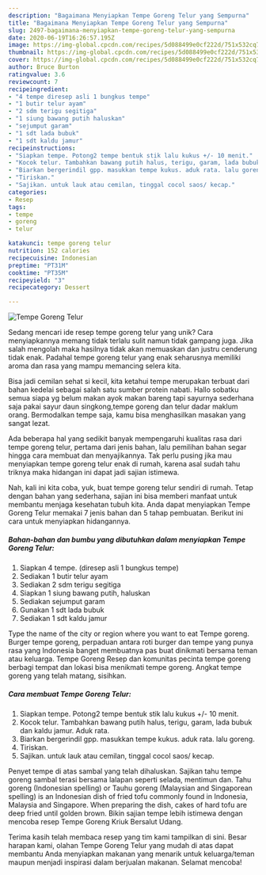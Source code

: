 ```yaml
---
description: "Bagaimana Menyiapkan Tempe Goreng Telur yang Sempurna"
title: "Bagaimana Menyiapkan Tempe Goreng Telur yang Sempurna"
slug: 2497-bagaimana-menyiapkan-tempe-goreng-telur-yang-sempurna
date: 2020-06-19T16:26:57.195Z
image: https://img-global.cpcdn.com/recipes/5d088499e0cf222d/751x532cq70/tempe-goreng-telur-foto-resep-utama.jpg
thumbnail: https://img-global.cpcdn.com/recipes/5d088499e0cf222d/751x532cq70/tempe-goreng-telur-foto-resep-utama.jpg
cover: https://img-global.cpcdn.com/recipes/5d088499e0cf222d/751x532cq70/tempe-goreng-telur-foto-resep-utama.jpg
author: Bruce Burton
ratingvalue: 3.6
reviewcount: 7
recipeingredient:
- "4 tempe diresep asli 1 bungkus tempe"
- "1 butir telur ayam"
- "2 sdm terigu segitiga"
- "1 siung bawang putih haluskan"
- "sejumput garam"
- "1 sdt lada bubuk"
- "1 sdt kaldu jamur"
recipeinstructions:
- "Siapkan tempe. Potong2 tempe bentuk stik lalu kukus +/- 10 menit."
- "Kocok telur. Tambahkan bawang putih halus, terigu, garam, lada bubuk dan kaldu jamur. Aduk rata."
- "Biarkan bergerindil gpp. masukkan tempe kukus. aduk rata. lalu goreng."
- "Tiriskan."
- "Sajikan. untuk lauk atau cemilan, tinggal cocol saos/ kecap."
categories:
- Resep
tags:
- tempe
- goreng
- telur

katakunci: tempe goreng telur 
nutrition: 152 calories
recipecuisine: Indonesian
preptime: "PT31M"
cooktime: "PT35M"
recipeyield: "3"
recipecategory: Dessert

---
```



![Tempe Goreng Telur](https://img-global.cpcdn.com/recipes/5d088499e0cf222d/751x532cq70/tempe-goreng-telur-foto-resep-utama.jpg)

Sedang mencari ide resep tempe goreng telur yang unik? Cara menyiapkannya memang tidak terlalu sulit namun tidak gampang juga. Jika salah mengolah maka hasilnya tidak akan memuaskan dan justru cenderung tidak enak. Padahal tempe goreng telur yang enak seharusnya memiliki aroma dan rasa yang mampu memancing selera kita.

Bisa jadi cemilan sehat si kecil, kita ketahui tempe merupakan terbuat dari bahan kedelai sebagai salah satu sumber protein nabati. Hallo sobatku semua siapa yg belum makan ayok makan bareng tapi sayurnya sederhana saja pakai sayur daun singkong,tempe goreng dan telur dadar maklum orang. Bermodalkan tempe saja, kamu bisa menghasilkan masakan yang sangat lezat.

Ada beberapa hal yang sedikit banyak mempengaruhi kualitas rasa dari tempe goreng telur, pertama dari jenis bahan, lalu pemilihan bahan segar hingga cara membuat dan menyajikannya. Tak perlu pusing jika mau menyiapkan tempe goreng telur enak di rumah, karena asal sudah tahu triknya maka hidangan ini dapat jadi sajian istimewa.


Nah, kali ini kita coba, yuk, buat tempe goreng telur sendiri di rumah. Tetap dengan bahan yang sederhana, sajian ini bisa memberi manfaat untuk membantu menjaga kesehatan tubuh kita. Anda dapat menyiapkan Tempe Goreng Telur memakai 7 jenis bahan dan 5 tahap pembuatan. Berikut ini cara untuk menyiapkan hidangannya.

<!--inarticleads1-->

##### Bahan-bahan dan bumbu yang dibutuhkan dalam menyiapkan Tempe Goreng Telur:

1. Siapkan 4 tempe. (diresep asli 1 bungkus tempe)
1. Sediakan 1 butir telur ayam
1. Sediakan 2 sdm terigu segitiga
1. Siapkan 1 siung bawang putih, haluskan
1. Sediakan sejumput garam
1. Gunakan 1 sdt lada bubuk
1. Sediakan 1 sdt kaldu jamur


Type the name of the city or region where you want to eat Tempe goreng. Burger tempe goreng, perpaduan antara roti burger dan tempe yang punya rasa yang Indonesia banget membuatnya pas buat dinikmati bersama teman atau keluarga. Tempe Goreng Resep dan komunitas pecinta tempe goreng berbagi tempat dan lokasi bisa menikmati tempe goreng. Angkat tempe goreng yang telah matang, sisihkan. 

<!--inarticleads2-->

##### Cara membuat Tempe Goreng Telur:

1. Siapkan tempe. Potong2 tempe bentuk stik lalu kukus +/- 10 menit.
1. Kocok telur. Tambahkan bawang putih halus, terigu, garam, lada bubuk dan kaldu jamur. Aduk rata.
1. Biarkan bergerindil gpp. masukkan tempe kukus. aduk rata. lalu goreng.
1. Tiriskan.
1. Sajikan. untuk lauk atau cemilan, tinggal cocol saos/ kecap.


Penyet tempe di atas sambal yang telah dihaluskan. Sajikan tahu tempe goreng sambal terasi bersama lalapan seperti selada, mentimun dan. Tahu goreng (Indonesian spelling) or Tauhu goreng (Malaysian and Singaporean spelling) is an Indonesian dish of fried tofu commonly found in Indonesia, Malaysia and Singapore. When preparing the dish, cakes of hard tofu are deep fried until golden brown. Bikin sajian tempe lebih istimewa dengan mencoba resep Tempe Goreng Kriuk Bersalut Udang. 

Terima kasih telah membaca resep yang tim kami tampilkan di sini. Besar harapan kami, olahan Tempe Goreng Telur yang mudah di atas dapat membantu Anda menyiapkan makanan yang menarik untuk keluarga/teman maupun menjadi inspirasi dalam berjualan makanan. Selamat mencoba!
